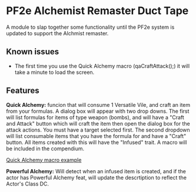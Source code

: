 # PF2e Alchemist Remaster Duct Tape

A module to slap together some functionality until the PF2e system is updated to support the Alchmist remaster.

## Known issues

- The first time you use the Quick Alchemy macro (qaCraftAttack();) it will take a minute to load the screen.


## Features

**Quick Alchemy:** funcion that will consume 1 Versatile Vile, and craft an item from your formulas. A dialog box will appear with two drop downs. The first will list formulas for items of type weapon (bombs), and will have a "Craft and Attack" button which will craft the item then open the dialog box for the attack actions. You must have a target selected first. The second dropdown will list consumable items that you have the formula for and have a "Craft" button. All items created with this will have the "Infused" trait. 
A macro will be included in the compendium. 

[Quick Alchemy macro example](https://imgur.com/vHP1Txk.gif)

**Powerful Alchemy:** Will detect when an infused item is created, and if the actor has Powerful Alchemy feat, will update the descrtiption to reflect the Actor's Class DC. 


